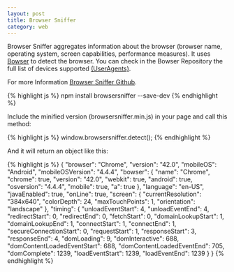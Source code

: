 ```yaml
---
layout: post
title: Browser Sniffer
category: web
---
```


Browser Sniffer aggregates information about the browser (browser name, operating system, screen capabilities, performance measures).
It uses  <a href="https://github.com/ded/bowser" target="_blank">Bowser</a> to detect the browser. You can check in the Bowser Repository the full list of devices supported <a href="https://github.com/ded/bowser/blob/master/src/useragents.js" target="_blank">(UserAgents)</a>.


For more Information
<a class="fa fa-github" target="_blank" href="https://github.com/yconoclast/browsersniffer">Browser Sniffer Github</a>.

{% highlight js %}
npm install browsersniffer --save-dev
{% endhighlight %}

Include the minified version (browsersniffer.min.js) in your page and call this method:

{% highlight js %}
window.browsersniffer.detect();
{% endhighlight %}

And it will return an object like this:

{% highlight js %}
{
  "browser": "Chrome",
  "version": "42.0",
  "mobileOS": "Android",
  "mobileOSVersion": "4.4.4",
  "bowser": {
    "name": "Chrome",
    "chrome": true,
    "version": "42.0",
    "webkit": true,
    "android": true,
    "osversion": "4.4.4",
    "mobile": true,
    "a": true
  },
  "language": "en-US",
  "javaEnabled": true,
  "onLine": true,
  "screen": {
    "currentResolution": "384x640",
    "colorDepth": 24,
    "maxTouchPoints": 1,
    "orientation": "landscape"
  },
  "timing": {
    "unloadEventStart": 4,
    "unloadEventEnd": 4,
    "redirectStart": 0,
    "redirectEnd": 0,
    "fetchStart": 0,
    "domainLookupStart": 1,
    "domainLookupEnd": 1,
    "connectStart": 1,
    "connectEnd": 1,
    "secureConnectionStart": 0,
    "requestStart": 1,
    "responseStart": 3,
    "responseEnd": 4,
    "domLoading": 9,
    "domInteractive": 688,
    "domContentLoadedEventStart": 688,
    "domContentLoadedEventEnd": 705,
    "domComplete": 1239,
    "loadEventStart": 1239,
    "loadEventEnd": 1239
  }
}
{% endhighlight %}


